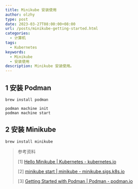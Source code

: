 ```yaml
---
title: Minikube 安装使用
author: olzhy
type: post
date: 2023-03-27T08:00:00+08:00
url: /posts/minikube-getting-started.html
categories:
  - 计算机
tags:
  - Kubernetes
keywords:
  - Minikube
  - 安装使用
description: Minikube 安装使用。
---
```


## 1 安装 Podman

```shell
brew install podman

podman machine init
podman machine start
```

## 2 安装 Minikube

```shell
brew install minikube
```

> 参考资料
>
> [1] [Hello Minikube | Kubernetes - kubernetes.io](https://kubernetes.io/docs/tutorials/hello-minikube/)
>
> [2] [minikube start | minikube - minikube.sigs.k8s.io](https://minikube.sigs.k8s.io/docs/start/)
>
> [3] [Getting Started with Podman | Podman - podman.io](https://podman.io/getting-started/)
